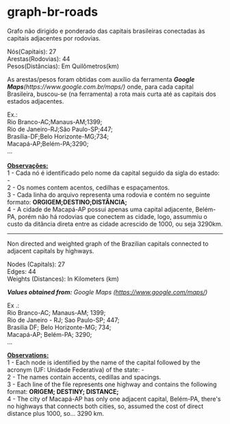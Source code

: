 # graph-br-roads
Grafo não dirigido e ponderado das capitais brasileiras conectadas às capitais adjacentes por rodovias.

Nós(Capitais): 27<br>
Arestas(Rodovias): 44<br>
Pesos(Distâncias): Em Quilômetros(km)<br>

<p>As arestas/pesos foram obtidas com auxílio da ferramenta <i><b>Google Maps</b>(https://www.google.com.br/maps/)</i> onde, para cada capital Brasileira, buscou-se (na ferramenta) a rota mais curta até as capitais dos estados adjacentes.</p>

Ex.:<br>
Rio Branco-AC;Manaus-AM;1399;<br>
Rio de Janeiro-RJ;São Paulo-SP;447;<br>
Brasília-DF;Belo Horizonte-MG;734;<br>
Macapá-AP;Belém-PA;3290;<br>
...<br>
<br>
<b><u>Observações:</b></u><br>
1 - Cada nó é identificado pelo nome da capital seguido da sigla do estado: <CAPT>-<UF><br>
2 - Os nomes contem acentos, cedilhas e espaçamentos.<br>
3 - Cada linha do arquivo representa uma rodovia e contém no seguinte formato: <b>ORGIGEM;DESTINO;DISTÂNCIA;</b><br>
4 - A cidade de Macapá-AP possui apenas uma capital adjacente, Belém-PA, porém não há rodovias que conectem as cidade, logo, assummiu o custo da ditância direta entre as cidade acrescido de 1000, ou seja 3290km.

-----------------------------------------------------------------------------------

<p>Non directed and weighted graph of the Brazilian capitals connected to adjacent capitals by highways.<p>

Nodes (Capitals): 27 <br>
Edges: 44 <br>
Weights (Distances): In Kilometers (km) <br>

<i><b>Values obtained from:</b> Google Maps </b> (https://www.google.com/maps/) </i> <br>

Ex .: <br>
Rio Branco-AC; Manaus-AM; 1399;<br>
Rio de Janeiro - RJ; Sao Paulo-SP; 447;<br>
Brasilia DF; Belo Horizonte-MG; 734;<br>
Macapá-AP; Belém-PA; 3290;<br>
...<br>

<b> <u> Observations: </b> </u> <br>
1 - Each node is identified by the name of the capital followed by the acronym (UF: Unidade Federativa) of the state: <CAPT> - <UF> <br>
2 - The names contain accents, cedillas and spacings.<br>
3 - Each line of the file represents one highway and contains the following format: <b> ORIGEM; DESTINY; DISTANCE; </b> <br>
4 - The city of Macapá-AP has only one adjacent capital, Belém-PA, there's no highways that connects both cities, so, assumed the cost of direct distance plus 1000, so... 3290 km.
